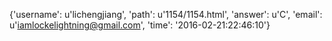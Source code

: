 {'username': u'lichengjiang', 'path': u'1154/1154.html', 'answer': u'C', 'email': u'iamlockelightning@gmail.com', 'time': '2016-02-21:22:46:10'}